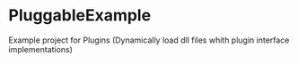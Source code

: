 # PluggableExample
Example project for Plugins (Dynamically load dll files whith plugin interface implementations)

